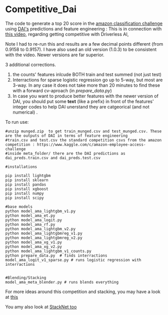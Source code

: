 # Competitive_Dai
The code to generate a top 20 score in the [amazon classification challenge](https://www.kaggle.com/c/amazon-employee-access-challenge) using [DAI's](https://www.h2o.ai/driverless-ai/) predictions and feature engineering : This is in connection with [this video](https://www.youtube.com/watch?v=qtUNyJlAID0&amp;t=11s), regarding getting competitive with Driverless AI,  

Note I had to re-run this and results are a few decimal points different (from 0.9158 to 0.9157). I have also used an old version  (1.0.3) to be consistent with the video. Newer versions are far superior. 

3 additional corrections. 

1) the counts' features inlcude BOTH train and test summed (not just test)
2) Interractions for sparse logistic regression go up to 5-way, but most are 3-way. In any case it does not take more than 20 minutes to find these with a forward cv-aproach (in *prepare_data.py*)
3) In case you want to produce better features with the newer version of DAI, you should put some **text** (like a prefix) in front of the features' integer codes to help DAI unerstand they are catgeorical (and not numerical) . 

To run use:

```
#unzip munged.zip  to get train_munged.csv and test_munged.csv. These are the outputs of DAI in terms of feature engineering
#train.csv and test.csv the standard competition csvs from the amazon competition : https://www.kaggle.com/c/amazon-employee-access-challenge
#inside meta_folder/ there are the DAI predictions as dai_preds.train.csv and dai_preds.test.csv

#installations

pip install lightgbm
pip install sklearn
pip install pandas
pip install xgboost
pip install numpy
pip install scipy

#base models
python model_ama_lightgbm_v1.py
python model_ama_et.py
python model_ama_logit.py
python model_ama_rf.py
python model_ama_lightgbm_v2.py
python model_ama_lightgbmreg_v1.py
python model_ama_lightgbmreg_v2.py
python model_ama_xg_v1.py
python model_ama_xg_v2.py
python model_ama_lightgbm_v1_counts.py
python prepare_data.py  # finds interractions
model_ama_logit_v1_sparse.py # runs logistic regression with interractions


#Blending/Stacking
model_ama_meta_blender.py # runs blends everything 

```

For more ideas around this competition and stacking, you may have a look at [this](https://github.com/kaz-Anova/ensemble_amazon)

You amy also look at [StackNet too](https://github.com/kaz-Anova/StackNet/blob/master/example/example_amazon/EXAMPLE.MD)




